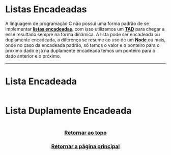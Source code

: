 # Listas Encadeadas

A linguagem de programação C não possui uma forma padrão de se implementar <a href="Listas Encadeadas.md" title="sequência de nós">**listas encadeadas**</a>, com isso utilizamos um <a href="Listas Encadeadas.md" title="Tipo Abstrato de Dado: Struct">**TAD**</a> para chegar a esse resultado sempre na forma dinâmica. A lista pode ser encadeada ou duplamente encadeada, a diferença se resume ao uso de um <a href="Listas Encadeadas.md" title="Ponteiro para um dado similar"> **Node** </a> ou mais, onde no caso da encadeada padrão, só temos o valor e o ponteiro para o próximo dado e já na duplamente encadeada temos um ponteiro para o dado anterior e o próximo.

--- 

# Lista Encadeada
```main.c
```

# Lista Duplamente Encadeada
```main.c
```

<h3 align="center"> <a href="#listas-encadeadas" title="Voltar ao topo"> Retornar ao topo </a> </h3>
<h3 align="center"> <a href="https://github.com/AllisonJunior/Estruturas_de_Dados" title="Voltar ao menu principal"> Retornar a página principal </a> </h3>

